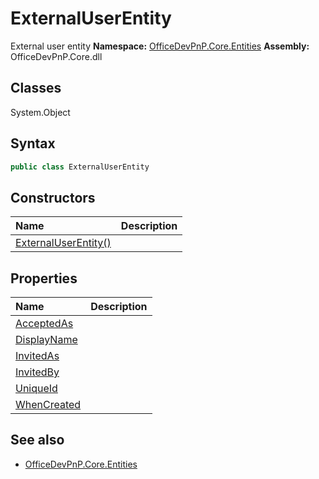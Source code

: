 # ExternalUserEntity
External user entity
**Namespace:** [OfficeDevPnP.Core.Entities](OfficeDevPnP.Core.Entities.md)
**Assembly:** OfficeDevPnP.Core.dll
## Classes
System.Object
## Syntax
```C#
public class ExternalUserEntity
```
## Constructors
|**Name**|**Description**|
|:-----|:-----|
| [ExternalUserEntity()](ExternalUserEntityconstructor1details.md) | 
## Properties
|**Name**|**Description**|
|:-----|:-----|
| [AcceptedAs](ExternalUserEntity.AcceptedAs.md) | 
| [DisplayName](ExternalUserEntity.DisplayName.md) | 
| [InvitedAs](ExternalUserEntity.InvitedAs.md) | 
| [InvitedBy](ExternalUserEntity.InvitedBy.md) | 
| [UniqueId](ExternalUserEntity.UniqueId.md) | 
| [WhenCreated](ExternalUserEntity.WhenCreated.md) | 
## See also
- [OfficeDevPnP.Core.Entities](OfficeDevPnP.Core.Entities.md)
